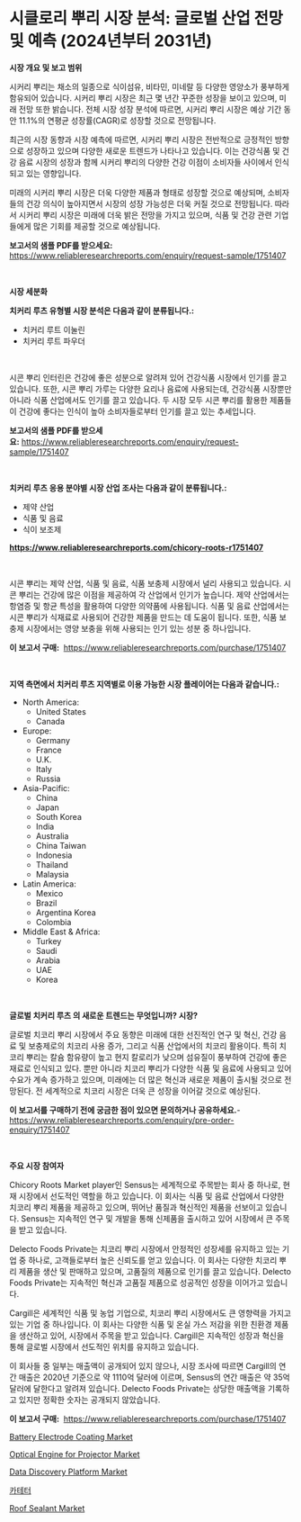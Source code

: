 <p><h1>시클로리 뿌리 시장 분석: 글로벌 산업 전망 및 예측 (2024년부터 2031년)</h1></p><p><strong>시장 개요 및 보고 범위</strong></p>
<p><p>시커리 뿌리는 채소의 일종으로 식이섬유, 비타민, 미네랄 등 다양한 영양소가 풍부하게 함유되어 있습니다. 시커리 뿌리 시장은 최근 몇 년간 꾸준한 성장을 보이고 있으며, 미래 전망 또한 밝습니다. 전체 시장 성장 분석에 따르면, 시커리 뿌리 시장은 예상 기간 동안 11.1%의 연평균 성장률(CAGR)로 성장할 것으로 전망됩니다.</p><p>최근의 시장 동향과 시장 예측에 따르면, 시커리 뿌리 시장은 전반적으로 긍정적인 방향으로 성장하고 있으며 다양한 새로운 트렌드가 나타나고 있습니다. 이는 건강식품 및 건강 음료 시장의 성장과 함께 시커리 뿌리의 다양한 건강 이점이 소비자들 사이에서 인식되고 있는 영향입니다.</p><p>미래의 시커리 뿌리 시장은 더욱 다양한 제품과 형태로 성장할 것으로 예상되며, 소비자들의 건강 의식이 높아지면서 시장의 성장 가능성은 더욱 커질 것으로 전망됩니다. 따라서 시커리 뿌리 시장은 미래에 더욱 밝은 전망을 가지고 있으며, 식품 및 건강 관련 기업들에게 많은 기회를 제공할 것으로 예상됩니다.</p></p>
<p><strong>보고서의 샘플 PDF를 받으세요:</strong> <a href="https://www.reliableresearchreports.com/enquiry/request-sample/1751407">https://www.reliableresearchreports.com/enquiry/request-sample/1751407</a></p>
<p>&nbsp;</p>
<p><strong>시장 세분화</strong></p>
<p><strong>치커리 루츠 유형별 시장 분석은 다음과 같이 분류됩니다.:</strong></p>
<p><ul><li>치커리 루트 이눌린</li><li>치커리 루트 파우더</li></ul></p>
<p>&nbsp;</p>
<p><p>시콘 뿌리 인터린은 건강에 좋은 성분으로 알려져 있어 건강식품 시장에서 인기를 끌고 있습니다. 또한, 시콘 뿌리 가루는 다양한 요리나 음료에 사용되는데, 건강식품 시장뿐만 아니라 식품 산업에서도 인기를 끌고 있습니다. 두 시장 모두 시콘 뿌리를 활용한 제품들이 건강에 좋다는 인식이 높아 소비자들로부터 인기를 끌고 있는 추세입니다.</p></p>
<p><strong>보고서의 샘플 PDF를 받으세요:</strong>&nbsp;<a href="https://www.reliableresearchreports.com/enquiry/request-sample/1751407">https://www.reliableresearchreports.com/enquiry/request-sample/1751407</a></p>
<p>&nbsp;</p>
<p><strong> 치커리 루츠 응용 분야별 시장 산업 조사는 다음과 같이 분류됩니다.:</strong></p>
<p><ul><li>제약 산업</li><li>식품 및 음료</li><li>식이 보조제</li></ul></p>
<p><strong><a href="https://www.reliableresearchreports.com/chicory-roots-r1751407">https://www.reliableresearchreports.com/chicory-roots-r1751407</a></strong></p>
<p>&nbsp;</p>
<p><p>시콘 뿌리는 제약 산업, 식품 및 음료, 식품 보충제 시장에서 널리 사용되고 있습니다. 시콘 뿌리는 건강에 많은 이점을 제공하여 각 산업에서 인기가 높습니다. 제약 산업에서는 항염증 및 항균 특성을 활용하여 다양한 의약품에 사용됩니다. 식품 및 음료 산업에서는 시콘 뿌리가 식재료로 사용되어 건강한 제품을 만드는 데 도움이 됩니다. 또한, 식품 보충제 시장에서는 영양 보충을 위해 사용되는 인기 있는 성분 중 하나입니다.</p></p>
<p><strong>이 보고서 구매:</strong>&nbsp; <a href="https://www.reliableresearchreports.com/purchase/1751407">https://www.reliableresearchreports.com/purchase/1751407</a></p>
<p>&nbsp;</p>
<p><strong>지역 측면에서 치커리 루츠 지역별로 이용 가능한 시장 플레이어는 다음과 같습니다.:</strong></p>
<p><ul>
    <li>
        North America:
        <ul>
            <li>United States</li>
            <li>Canada</li>
        </ul>
    </li>
    <li>
        Europe:
        <ul>
            <li>Germany</li>
            <li>France</li>
            <li>U.K.</li>
            <li>Italy</li>
            <li>Russia</li>
        </ul>
    </li>
    <li>
        Asia-Pacific:
        <ul>
            <li>China</li>
            <li>Japan</li>
            <li>South Korea</li>
            <li>India</li>
            <li>Australia</li>
            <li>China Taiwan</li>
            <li>Indonesia</li>
            <li>Thailand</li>
            <li>Malaysia</li>
        </ul>
    </li>
    <li>
        Latin America:
        <ul>
            <li>Mexico</li>
            <li>Brazil</li>
            <li>Argentina Korea</li>
            <li>Colombia</li>
        </ul>
    </li>
    <li>
        Middle East & Africa:
        <ul>
            <li>Turkey</li>
            <li>Saudi</li>
            <li>Arabia</li>
            <li>UAE</li>
            <li>Korea</li>
        </ul>
    </li>
    </ul></p>
<p>&nbsp;</p>
<p><strong>글로벌 치커리 루츠 의 새로운 트렌드는 무엇입니까? 시장?</strong></p>
<p><p>글로벌 치코리 뿌리 시장에서 주요 동향은 미래에 대한 선진적인 연구 및 혁신, 건강 음료 및 보충제로의 치코리 사용 증가, 그리고 식품 산업에서의 치코리 활용이다. 특히 치코리 뿌리는 칼슘 함유량이 높고 현지 칼로리가 낮으며 섬유질이 풍부하여 건강에 좋은 재료로 인식되고 있다. 뿐만 아니라 치코리 뿌리가 다양한 식품 및 음료에 사용되고 있어 수요가 계속 증가하고 있으며, 미래에는 더 많은 혁신과 새로운 제품이 출시될 것으로 전망된다. 전 세계적으로 치코리 시장은 더욱 큰 성장을 이어갈 것으로 예상된다.</p></p>
<p><strong>이 보고서를 구매하기 전에 궁금한 점이 있으면 문의하거나 공유하세요.</strong>- <a href="https://www.reliableresearchreports.com/enquiry/pre-order-enquiry/1751407">https://www.reliableresearchreports.com/enquiry/pre-order-enquiry/1751407</a></p>
<p>&nbsp;</p>
<p><strong>주요 시장 참여자</strong></p>
<p><p>Chicory Roots Market player인 Sensus는 세계적으로 주목받는 회사 중 하나로, 현재 시장에서 선도적인 역할을 하고 있습니다. 이 회사는 식품 및 음료 산업에서 다양한 치코리 뿌리 제품을 제공하고 있으며, 뛰어난 품질과 혁신적인 제품을 선보이고 있습니다. Sensus는 지속적인 연구 및 개발을 통해 신제품을 출시하고 있어 시장에서 큰 주목을 받고 있습니다.</p><p>Delecto Foods Private는 치코리 뿌리 시장에서 안정적인 성장세를 유지하고 있는 기업 중 하나로, 고객들로부터 높은 신뢰도를 얻고 있습니다. 이 회사는 다양한 치코리 뿌리 제품을 생산 및 판매하고 있으며, 고품질의 제품으로 인기를 끌고 있습니다. Delecto Foods Private는 지속적인 혁신과 고품질 제품으로 성공적인 성장을 이어가고 있습니다.</p><p>Cargill은 세계적인 식품 및 농업 기업으로, 치코리 뿌리 시장에서도 큰 영향력을 가지고 있는 기업 중 하나입니다. 이 회사는 다양한 식품 및 온실 가스 저감을 위한 친환경 제품을 생산하고 있어, 시장에서 주목을 받고 있습니다. Cargill은 지속적인 성장과 혁신을 통해 글로벌 시장에서 선도적인 위치를 유지하고 있습니다.</p><p>이 회사들 중 일부는 매출액이 공개되어 있지 않으나, 시장 조사에 따르면 Cargill의 연간 매출은 2020년 기준으로 약 1110억 달러에 이르며, Sensus의 연간 매출은 약 35억 달러에 달한다고 알려져 있습니다. Delecto Foods Private는 상당한 매출액을 기록하고 있지만 정확한 숫자는 공개되지 않았습니다.</p></p>
<p><strong>이 보고서 구매:</strong>&nbsp;&nbsp;<a href="https://www.reliableresearchreports.com/purchase/1751407">https://www.reliableresearchreports.com/purchase/1751407</a></p>
<p><p><a href="https://www.linkedin.com/pulse/battery-electrode-coating-market-research-report-reveals-efufe?trackingId=DB1d4Y1%2F08SMlyA8J0iwaA%3D%3D">Battery Electrode Coating Market</a></p><p><a href="https://rainy-horn-d69.notion.site/Optical-Engine-for-Projector-Market-Outlook-Industry-Overview-and-Forecast-2024-to-2031-d908dddf533241ddbae3e6fabc50f535">Optical Engine for Projector Market</a></p><p><a href="https://github.com/mabutironaldo/Market-Research-Report-List-4/blob/main/data-discovery-platform-market.md">Data Discovery Platform Market</a></p><p><a href="https://github.com/hxzi07639916/Market-Research-Report-List-1/blob/main/117791723270.md">카테터</a></p><p><a href="https://www.linkedin.com/pulse/roof-sealant-market-research-report-provides-critical-insights-zmq5e?trackingId=zb%2BOTdobNaWM2WMIxhJXww%3D%3D">Roof Sealant Market</a></p></p>